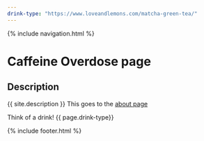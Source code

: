 ```yaml
---
drink-type: "https://www.loveandlemons.com/matcha-green-tea/"
---  
```


{% include navigation.html %}

# Caffeine Overdose page

## Description
{{ site.description }}
This goes to the [about page](about)   

Think of a drink!  {{ page.drink-type}}


{% include footer.html %}

